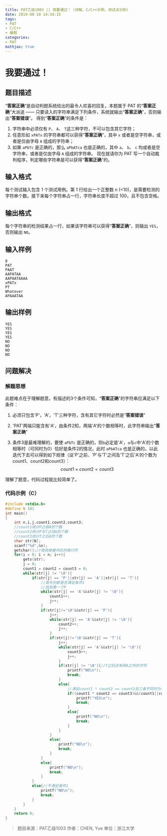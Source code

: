 ```yaml
---
title: PAT乙级1003 || 我要通过！（详解，C/C++示例，测试点分析）
date: 2019-08-10 14:34:15
tags:
- PAT
- C/C++
- 编程
categories:
- PAT
mathjax: true
---
```


# **我要通过！**
## 题目描述
“**答案正确**”是自动判题系统给出的最令人欢喜的回复。本题属于 PAT 的“**答案正确**”大派送 —— 只要读入的字符串满足下列条件，系统就输出“**答案正确**”，否则输出“**答案错误**”。
得到“**答案正确**”的条件是：
1. 字符串中必须仅有 `P`、 `A`、 `T`这三种字符，不可以包含其它字符；
2. 任意形如 `xPATx` 的字符串都可以获得“**答案正确**”，其中 `x` 或者是空字符串，或者是仅由字母 `A` 组成的字符串；
3. 如果 `aPbTc` 是正确的，那么 `aPbATca` 也是正确的，其中 `a`、 `b`、 `c` 均或者是空字符串，或者是仅由字母 `A` 组成的字符串。
现在就请你为 PAT 写一个自动裁判程序，判定哪些字符串是可以获得“**答案正确**”的。

## 输入格式
每个测试输入包含 1 个测试用例。第 1 行给出一个正整数 *n* (<10)，是需要检测的字符串个数。接下来每个字符串占一行，字符串长度不超过 100，且不包含空格。
## 输出格式
每个字符串的检测结果占一行，如果该字符串可以获得“**答案正确**”，则输出 `YES`，否则输出 `NO`。
## 输入样例
```lsl
8
PAT
PAAT
AAPATAA
AAPAATAAAA
xPATx
PT
Whatever
APAAATAA
```
## 输出样例
```lsl
YES
YES
YES
YES
NO
NO
NO
NO
```


## 问题解决
### 解题思想
此题难点在于理解题意，有描述的3个条件可知，“**答案正确**”的字符串应满足以下条件：
1. 必须只包含'P'，'A'，'T'三种字符，含有其它字符时必然是“**答案错误**”

2. 'PAT'两端只能含有'A'，由条件2知，两端'A'的个数相等时，此字符串输出“**答案正确**”

3. 条件3是最难理解的，要使 `aPbTc` 是正确的，则`b`必定是'A'，`a`与`c`中'A'的个数相等时（可同时为0）恰好是条件2的情况，此时 `aPbATca` 也是正确的，以此迭代下去可以得到如下规律（设'P'之前、'P'与'T'之间及'T'之后'A'的个数为count1、count2和count3）：
$$
   count1 \times count2=count3
$$

理解了题意，代码过程就比较简单了。

### 代码示例（C）

```c
#include <stdio.h>
#define N 101
int main()
{
    int n,i,j,count1,count2,count3;
    //count1统计P之前A的个数
    //count2统计P与T之间A的个数
    //count3统计T之后A的个数
    char str[N];
    scanf("%d",&n);
    getchar();//吸收掉缓冲区的换行符
    for(i = 0; i < n; i++){
        gets(str);
        j = 0;
        count1 = count2 = count3 = 0;
        while(str[j] != '\0'){
            if(str[j] == 'P'||str[j] == 'A'||str[j] == 'T'){
                //首先判断是否满足条件1
                //找到第一个P
                while(str[j] == 'A'&&str[j] != '\0'){
                    count1++;
                    j++;
                }
                if(str[j]!='\0'&&str[j] == 'P'){
                    j++;
                    while(str[j] == 'A'&&str[j] != '\0'){
                        count2++;
                        j++;
                    }
                    if(str[j]!='\0'&&str[j] == 'T'){
                        j++;
                        while(str[j] == 'A'&&str[j] != '\0'){
                            count3++;
                            j++;
                        }
                        if(str[j] != '\0'){//T之后还有除A之外的字符
                            printf("NO\n");
                            break;
                        }
                        else{
                            //满足count1 * count2 == count3且三者不同时为零
                            if((count1 * count2 == count3)&&(count1||count2||count3)){
                                printf("YES\n");
                                break;
                            }
                            else{
                                printf("NO\n");
                                break;
                            }
                        }
                    }
                    else{
                        printf("NO\n");
                        break;
                    }
                }
                else{
                    printf("NO\n");
                    break;
                }
            }
            else{//不满足条件1
                printf("NO\n");
                break;
            }
        }
    }
    return 0;
}

```
>题目来源：PAT乙级1003
>作者：CHEN, Yue
>单位：浙江大学